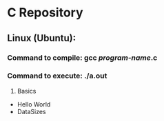 # C Repository

## Linux (Ubuntu):
### Command to compile: gcc _program-name_.c
### Command to execute: ./a.out


1. Basics

- Hello World
- DataSizes